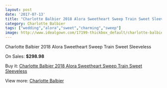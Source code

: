 ```yaml
---
layout: post
date: '2017-07-13'
title: "Charlotte Balbier 2018 Alora Sweetheart Sweep Train Sweet Sleeveless "
category: Charlotte Balbier
tags: ["wedding","alora","sweet","charming","sweep"]
image: http://www.idealgown.com/17199-thickbox_default/charlotte-balbier-2018-alora-sweetheart-sweep-train-sweet-sleeveless.jpg
---
```

Charlotte Balbier 2018 Alora Sweetheart Sweep Train Sweet Sleeveless 

On Sales: **$298.98**
<a href="https://www.idealgown.com/en/charlotte-balbier/6781-charlotte-balbier-2018-alora-sweetheart-sweep-train-sweet-sleeveless.html"><amp-img layout="responsive" width="600" height="600" src="//www.idealgown.com/17199-thickbox_default/charlotte-balbier-2018-alora-sweetheart-sweep-train-sweet-sleeveless.jpg" alt="Charlotte Balbier 2018 Alora Sweetheart Sweep Train Sweet Sleeveless  0" /></a>
<a href="https://www.idealgown.com/en/charlotte-balbier/6781-charlotte-balbier-2018-alora-sweetheart-sweep-train-sweet-sleeveless.html"><amp-img layout="responsive" width="600" height="600" src="//www.idealgown.com/17201-thickbox_default/charlotte-balbier-2018-alora-sweetheart-sweep-train-sweet-sleeveless.jpg" alt="Charlotte Balbier 2018 Alora Sweetheart Sweep Train Sweet Sleeveless  1" /></a>
<a href="https://www.idealgown.com/en/charlotte-balbier/6781-charlotte-balbier-2018-alora-sweetheart-sweep-train-sweet-sleeveless.html"><amp-img layout="responsive" width="600" height="600" src="//www.idealgown.com/17200-thickbox_default/charlotte-balbier-2018-alora-sweetheart-sweep-train-sweet-sleeveless.jpg" alt="Charlotte Balbier 2018 Alora Sweetheart Sweep Train Sweet Sleeveless  2" /></a>

Buy it: [Charlotte Balbier 2018 Alora Sweetheart Sweep Train Sweet Sleeveless ](https://www.idealgown.com/en/charlotte-balbier/6781-charlotte-balbier-2018-alora-sweetheart-sweep-train-sweet-sleeveless.html "Charlotte Balbier 2018 Alora Sweetheart Sweep Train Sweet Sleeveless ")

View more: [Charlotte Balbier](https://www.idealgown.com/en/113-charlotte-balbier "Charlotte Balbier")